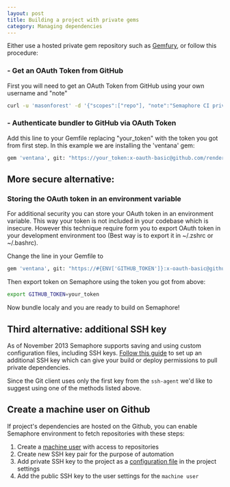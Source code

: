 ```yaml
---
layout: post
title: Building a project with private gems
category: Managing dependencies
---
```


Either use a hosted private gem repository such as [Gemfury](http://www.gemfury.com/), or follow this procedure:

### - Get an OAuth Token from  GitHub

First you will need to get an OAuth Token from GitHub using your own username and "note"

```bash
curl -u 'masonforest' -d '{"scopes":["repo"], "note":"Semaphore CI private gem"}' https://api.github.com/authorizations
```

### - Authenticate bundler to GitHub via OAuth Token

Add this line to your Gemfile replacing "your_token" with the token you got from first step.
In this example we are installing the 'ventana' gem:

```bash
gem 'ventana', git: "https://your_token:x-oauth-basic@github.com/renderedtext/ventana.git"
```

## More secure alternative:

### Storing the OAuth token in an environment variable

For additional security you can store your OAuth token in an environment variable. This way your token is not included in your codebase which is insecure.
However this technique require form you to export OAuth token in your development environment too (Best way is to export it in ~/.zshrc or ~/.bashrc).

Change the line in your Gemfile to

```bash
gem 'ventana', git: "https://#{ENV['GITHUB_TOKEN']}:x-oauth-basic@github.com/thoughtbot/ventana.git"
```

Then export token on Semaphore using the token you got from above:

```bash
export GITHUB_TOKEN=your_token
```

Now bundle localy and you are ready to build on Semaphore!

## Third alternative: additional SSH key

As of November 2013 Semaphore supports saving and using custom configuration files, including SSH keys. [Follow this guide](/docs/adding-more-ssh-keys.html) to set up an additional SSH key which can give your build or deploy permissions to pull private dependencies.

Since the Git client uses only the first key from the `ssh-agent` we'd like to suggest using one of the methods listed above.

## Create a machine user on Github 

If project's dependencies are hosted on the Github, you can enable Semaphore environment to fetch repositories with these steps:

1. Create a [machine user](https://developer.github.com/v3/guides/managing-deploy-keys/#machine-users) with access to repositories
2. Create new SSH key pair for the purpose of automation
3. Add private SSH key to the project as a [configuration file](/docs/adding-more-ssh-keys.html) in the project settings
4. Add the public SSH key to the user settings for the `machine user`
